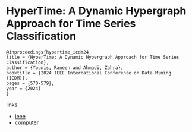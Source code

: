 # HyperTime: A Dynamic Hypergraph Approach for Time Series Classification

```
@inproceedings{hypertime_icdm24,
title = {HyperTime: A Dynamic Hypergraph Approach for Time Series Classification},
author = {Younis, Raneen and Ahmadi, Zahra},
booktitle = {2024 IEEE International Conference on Data Mining (ICDM)},
pages = {570-579},
year = {2024}
}
```

links
- [ieee](https://doi.org/10.1109/ICDM59182.2024.00064)
- [computer](https://doi.ieeecomputersociety.org/10.1109/ICDM59182.2024.00064)
